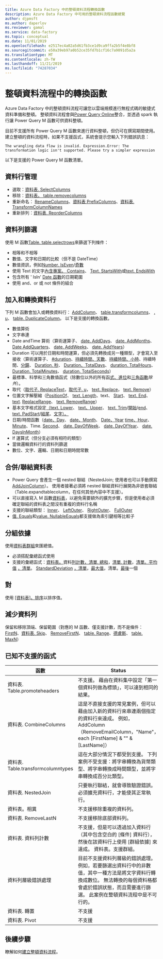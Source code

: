 ```yaml
---
title: Azure Data Factory 中的整頓資料流程轉換函數
description: Azure Data Factory 中可用的整頓資料流程函數總覽
author: djpmsft
ms.author: daperlov
ms.reviewer: gamal
ms.service: data-factory
ms.topic: conceptual
ms.date: 11/01/2019
ms.openlocfilehash: e2517ec4a02a5d61fb3ce1d9ca9ffa2b5f4e8bf8
ms.sourcegitcommit: e50a39eb97a0b52ce35fd7b1cf16c7a9091d5a2a
ms.translationtype: MT
ms.contentlocale: zh-TW
ms.lasthandoff: 11/21/2019
ms.locfileid: "74287034"
---
```

# <a name="transformation-functions-in-wrangling-data-flow"></a>整頓資料流程中的轉換函數

Azure Data Factory 中的整頓資料流程可讓您以雲端規模進行無程式碼的敏捷式資料準備和整頓。 整頓資料流程會與[Power Query Online](https://docs.microsoft.com/powerquery-m/power-query-m-reference)整合，並透過 spark 執行讓 Power Query M 函數可供資料整頓。 

目前不支援所有 Power Query M 函數來進行資料整頓，但仍可在撰寫期間使用。 建立整頓的資料流程時，如果不支援函式，系統會提示您輸入下列錯誤訊息：

`The wrangling data flow is invalid. Expression.Error: The transformation logic isn't supported. Please try a simpler expression`

以下是支援的 Power Query M 函數清單。

## <a name="column-management"></a>資料行管理

* 選取：[資料表. SelectColumns](https://docs.microsoft.com/powerquery-m/table-selectcolumns)
* 移除：[資料表。 table.removecolumns](https://docs.microsoft.com/powerquery-m/table-removecolumns)
* 重新命名： [RenameColumns](https://docs.microsoft.com/powerquery-m/table-renamecolumns)、[資料表 PrefixColumns](https://docs.microsoft.com/powerquery-m/table-prefixcolumns)、[資料表. TransformColumnNames](https://docs.microsoft.com/powerquery-m/table-transformcolumnnames)
* 重新排列：[資料表. ReorderColumns](https://docs.microsoft.com/powerquery-m/table-reordercolumns)

## <a name="row-filtering"></a>資料列篩選

使用 M 函數[Table. table.selectrows](https://docs.microsoft.com/powerquery-m/table-selectrows)來篩選下列條件：

* 相等和不相等
* 數值、文字和日期的比較（但不是 DateTime）
* 數值資訊，例如[Number. IsEven](https://docs.microsoft.com/powerquery-m/number-iseven)/[奇數](https://docs.microsoft.com/powerquery-m/number-iseven)
* 使用 Text 的文字[內含專案。 Contains](https://docs.microsoft.com/powerquery-m/text-contains)、 [Text. StartsWith](https://docs.microsoft.com/powerquery-m/text-startswith)或[text. EndsWith](https://docs.microsoft.com/powerquery-m/text-endswith)
* 包含所有 ' IsIn' [Date 函數](https://docs.microsoft.com/powerquery-m/date-functions)的日期範圍 
* 使用 and、or 或 not 條件的組合

## <a name="adding-and-transforming-columns"></a>加入和轉換資料行

下列 M 函數會加入或轉換資料行： [AddColumn](https://docs.microsoft.com/powerquery-m/table-addcolumn)、 [table.transformcolumns](https://docs.microsoft.com/powerquery-m/table-transformcolumns)、 [. u](https://docs.microsoft.com/powerquery-m/table-replacevalue)、 [table. DuplicateColumn](https://docs.microsoft.com/powerquery-m/table-duplicatecolumn)。 以下是支援的轉換函數。

* 數值算術
* 文字串連
* Date andTime 算術（算術運算子、 [date. AddDays](https://docs.microsoft.com/powerquery-m/date-adddays)、 [date. AddMonths](https://docs.microsoft.com/powerquery-m/date-addmonths)、 [Date AddQuarters](https://docs.microsoft.com/powerquery-m/date-addquarters)、 [date. AddWeeks](https://docs.microsoft.com/powerquery-m/date-addweeks)、 [date. AddYears](https://docs.microsoft.com/powerquery-m/date-addyears)）
* Duration 可以用於日期和時間運算，但必須先轉換成另一種類型，才會寫入至接收（算術運算子、 [#duration](https://docs.microsoft.com/powerquery-m/sharpduration)、[持續時間、天數](https://docs.microsoft.com/powerquery-m/duration-days)、[持續時間、小時](https://docs.microsoft.com/powerquery-m/duration-hours)、持續時間、[分鐘](https://docs.microsoft.com/powerquery-m/duration-minutes)、 [Duration. 秒](https://docs.microsoft.com/powerquery-m/duration-seconds)、 [Duration、TotalDays](https://docs.microsoft.com/powerquery-m/duration-totaldays)、 [duration. TotalHours](https://docs.microsoft.com/powerquery-m/duration-totalhours)、 [Duration. TotalMinutes](https://docs.microsoft.com/powerquery-m/duration-totalminutes)、 [duration. TotalSeconds](https://docs.microsoft.com/powerquery-m/duration-totalseconds)）    
* 最標準、科學和三角數值函式（除數位以外的所有函[式、](https://docs.microsoft.com/powerquery-m/number-functions#operations)[進位](https://docs.microsoft.com/powerquery-m/number-functions#rounding)和[三角函數](https://docs.microsoft.com/powerquery-m/number-functions#trigonometry)*除外*）。
* 取代（[取代子. ReplaceText](https://docs.microsoft.com/powerquery-m/replacer-replacetext)，[取代子. u](https://docs.microsoft.com/powerquery-m/replacer-replacevalue)， [text. Replace](https://docs.microsoft.com/powerquery-m/text-replace)， [text. Remove](https://docs.microsoft.com/powerquery-m/text-remove)）
* 位置文字解壓縮（[PositionOf](https://docs.microsoft.com/powerquery-m/text-positionof)、 [text. Length](https://docs.microsoft.com/powerquery-m/text-length)、text、 [Start](https://docs.microsoft.com/powerquery-m/text-start)、 [text. End](https://docs.microsoft.com/powerquery-m/text-end)、 [text](https://docs.microsoft.com/powerquery-m/text-middle). [ReplaceRange](https://docs.microsoft.com/powerquery-m/text-replacerange)、 [text. RemoveRange](https://docs.microsoft.com/powerquery-m/text-removerange)）
* 基本文字格式設定[（text. Lower](https://docs.microsoft.com/powerquery-m/text-lower)、 [text、Upper](https://docs.microsoft.com/powerquery-m/text-upper)、 [text. Trim](https://docs.microsoft.com/powerquery-m/text-trim)/[開始](https://docs.microsoft.com/powerquery-m/text-trimstart)/[end](https://docs.microsoft.com/powerquery-m/text-trimend)、 [text. PadStart](https://docs.microsoft.com/powerquery-m/text-padstart)/[結尾](https://docs.microsoft.com/powerquery-m/text-padend)、[文字）。](https://docs.microsoft.com/powerquery-m/text-reverse)
* 日期/時間函數（[date、Day](https://docs.microsoft.com/powerquery-m/date-day)、 [date、Month](https://docs.microsoft.com/powerquery-m/date-month)、 [Date、Year](https://docs.microsoft.com/powerquery-m/date-year) [time、Hour](https://docs.microsoft.com/powerquery-m/time-hour)、 [Minute](https://docs.microsoft.com/powerquery-m/time-minute)、Time. [Second](https://docs.microsoft.com/powerquery-m/time-second)、 [date. DayOfWeek](https://docs.microsoft.com/powerquery-m/date-dayofweek)、 [date. DayOfYear](https://docs.microsoft.com/powerquery-m/date-dayofyear)、 [date. DaysInMonth](https://docs.microsoft.com/powerquery-m/date-daysinmonth)）
* If 運算式（但分支必須有相符的類型）
* 當做邏輯資料行的資料列篩選
* 數位、文字、邏輯、日期和日期時間常數

<a name="mergingjoining-tables"></a>合併/聯結資料表
----------------------
* Power Query 會產生一個 nested 聯結（NestedJoin; 使用者也可以手動撰寫[AddJoinColumn](https://docs.microsoft.com/powerquery-m/table-addjoincolumn)）。
    使用者接著必須將 nested 聯結資料行展開為非嵌套聯結（Table.expandtablecolumn，在任何其他內容中不支援）。
* 可以直接寫入 M 函數[資料表](https://docs.microsoft.com/powerquery-m/table-join)，以避免需要額外的擴充步驟，但是使用者必須確定聯結的資料表之間沒有重複的資料行名稱
* 支援的聯結類型： [Inner](https://docs.microsoft.com/powerquery-m/joinkind-inner)、 [LeftOuter](https://docs.microsoft.com/powerquery-m/joinkind-leftouter)、 [RightOuter](https://docs.microsoft.com/powerquery-m/joinkind-rightouter)、 [FullOuter](https://docs.microsoft.com/powerquery-m/joinkind-fullouter)
* [值. Equals](https://docs.microsoft.com/powerquery-m/value-equals)和[value. NullableEquals](https://docs.microsoft.com/powerquery-m/value-nullableequals)都支援做為索引鍵相等比較子

## <a name="group-by"></a>分組依據

使用[資料表群組](https://docs.microsoft.com/powerquery-m/table-group)來匯總值。
* 必須搭配彙總函式使用
* 支援的彙總函式：[資料表。](https://docs.microsoft.com/powerquery-m/table-rowcount)資料[列計數，清單. 總和](https://docs.microsoft.com/powerquery-m/list-sum)，[清單. 計數](https://docs.microsoft.com/powerquery-m/list-count)，[清單。平均值](https://docs.microsoft.com/powerquery-m/list-average) [，清單](https://docs.microsoft.com/powerquery-m/list-min)。 [StandardDeviation](https://docs.microsoft.com/powerquery-m/list-standarddeviation) [，清單](https://docs.microsoft.com/powerquery-m/list-first)，[最大值](https://docs.microsoft.com/powerquery-m/list-max)，清單。[最後](https://docs.microsoft.com/powerquery-m/list-last)一個

## <a name="sorting"></a>對

使用 [[資料表]。排序](https://docs.microsoft.com/powerquery-m/table-sort)以排序值。

## <a name="reducing-rows"></a>減少資料列

保留和移除頂端、保留範圍（對應的 M 函數、僅支援計數，而不是條件： [FirstN](https://docs.microsoft.com/powerquery-m/table-firstn)、[資料表. Skip](https://docs.microsoft.com/powerquery-m/table-skip)、 [RemoveFirstN](https://docs.microsoft.com/powerquery-m/table-removefirstn)、 [table. Range](https://docs.microsoft.com/powerquery-m/table-range)、[德盧斯](https://docs.microsoft.com/powerquery-m/table-minn)、 [table. MaxN](https://docs.microsoft.com/powerquery-m/table-maxn)）

## <a name="known-unsupported-functions"></a>已知不支援的函式

| 函數 | Status |
| -- | -- |
| 資料表. Table.promoteheaders | 不支援。 藉由在資料集中設定「第一個資料列做為標頭」，可以達到相同的結果。 |
| 資料表. CombineColumns | 這是不直接支援的常見案例，但可以藉由加入新的資料行來串連兩個指定的資料行來達成。  例如，AddColumn （RemoveEmailColumn，"Name"，each [FirstName] & "" & [LastName]） |
| 資料表. Table.transformcolumntypes | 這在大部分情況下都受到支援。 下列案例不受支援：將字串轉換為貨幣類型、將字串轉換成時間類型，並將字串轉換成百分比類型。 |
| 資料表. NestedJoin | 只要執行聯結，就會導致驗證錯誤。 必須擴充資料行，才能使其正常執行。 |
| 資料表。相異 | 不支援移除重複的資料列。 |
| 資料表. RemoveLastN | 不支援移除底部資料列。 |
| 資料表. 資料列計數 | 不支援，但是可以透過加入資料行（其中包含空白的 [條件] 資料行），然後在該資料行上使用 [群組依據] 來達成。 資料表。支援群組。 | 
| 資料列層級錯誤處理 | 目前不支援資料列層級的錯誤處理。 例如，若要篩選出資料行中的非數值，其中一種方法是將文字資料行轉換成數位。 無法轉換的每個資料格都會處於錯誤狀態，而且需要進行篩選。 此案例在整頓資料流程中是不可行的。 |
| 資料表. 轉置 | 不支援 |
| 資料表. Pivot | 不支援 |

## <a name="next-steps"></a>後續步驟

瞭解如何[建立整頓資料流程](wrangling-data-flow-tutorial.md)。